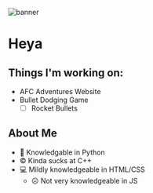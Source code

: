 ![banner](https://i.imgur.com/GRWLDBt.png)
# Heya

## Things I'm working on:
* AFC Adventures Website
* Bullet Dodging Game
     * [ ] Rocket Bullets
## About Me
* :snake: Knowledgable in Python
* ©️ Kinda sucks at C++
* 💻 Mildly knowledgeable in HTML/CSS
   * ☹️ Not very knowledgeable in JS
